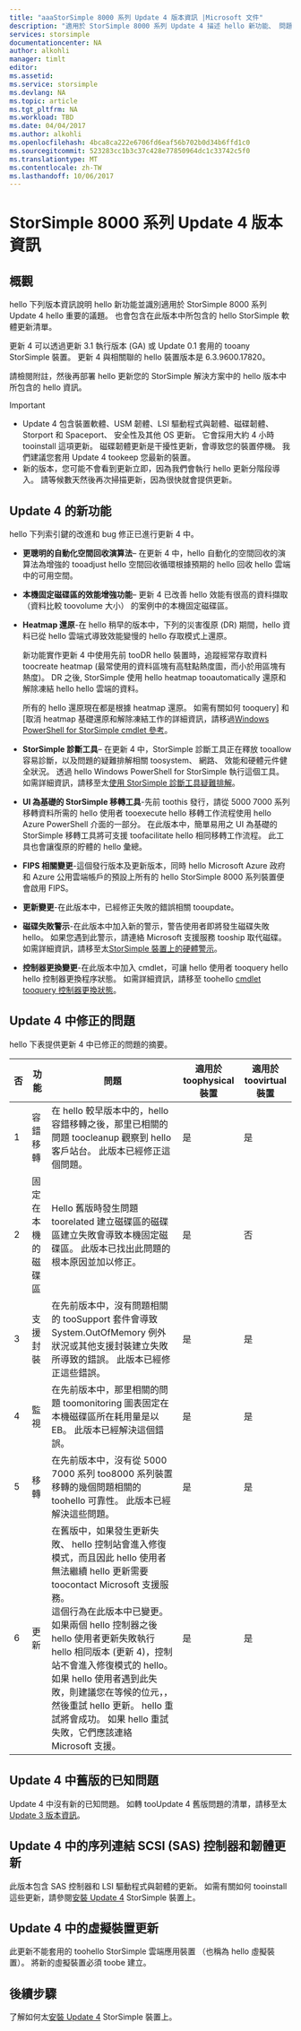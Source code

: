```yaml
---
title: "aaaStorSimple 8000 系列 Update 4 版本資訊 |Microsoft 文件"
description: "適用於 StorSimple 8000 系列 Update 4 描述 hello 新功能、 問題和因應措施。"
services: storsimple
documentationcenter: NA
author: alkohli
manager: timlt
editor: 
ms.assetid: 
ms.service: storsimple
ms.devlang: NA
ms.topic: article
ms.tgt_pltfrm: NA
ms.workload: TBD
ms.date: 04/04/2017
ms.author: alkohli
ms.openlocfilehash: 4bca8ca222e6706fd6eaf56b702b0d34b6ffd1c0
ms.sourcegitcommit: 523283cc1b3c37c428e77850964dc1c33742c5f0
ms.translationtype: MT
ms.contentlocale: zh-TW
ms.lasthandoff: 10/06/2017
---
```

# <a name="storsimple-8000-series-update-4-release-notes"></a>StorSimple 8000 系列 Update 4 版本資訊

## <a name="overview"></a>概觀

hello 下列版本資訊說明 hello 新功能並識別適用於 StorSimple 8000 系列 Update 4 hello 重要的議題。 也會包含在此版本中所包含的 hello StorSimple 軟體更新清單。 

更新 4 可以透過更新 3.1 執行版本 (GA) 或 Update 0.1 套用的 tooany StorSimple 裝置。 更新 4 與相關聯的 hello 裝置版本是 6.3.9600.17820。

請檢閱附註，然後再部署 hello 更新您的 StorSimple 解決方案中的 hello 版本中所包含的 hello 資訊。

> [!IMPORTANT]
> * Update 4 包含裝置軟體、USM 韌體、LSI 驅動程式與韌體、磁碟韌體、Storport 和 Spaceport、 安全性及其他 OS 更新。 它會採用大約 4 小時 tooinstall 這項更新。 磁碟韌體更新是干擾性更新，會導致您的裝置停機。 我們建議您套用 Update 4 tookeep 您最新的裝置。 
> * 新的版本，您可能不會看到更新立即，因為我們會執行 hello 更新分階段導入。 請等候數天然後再次掃描更新，因為很快就會提供更新。

## <a name="whats-new-in-update-4"></a>Update 4 的新功能

hello 下列索引鍵的改進和 bug 修正已進行更新 4 中。

* **更聰明的自動化空間回收演算法**– 在更新 4 中，hello 自動化的空間回收的演算法為增強的 tooadjust hello 空間回收循環根據預期的 hello 回收 hello 雲端中的可用空間。 

* **本機固定磁碟區的效能增強功能**– 更新 4 已改善 hello 效能有很高的資料擷取 （資料比較 toovolume 大小） 的案例中的本機固定磁碟區。

* **Heatmap 還原**-在 hello 稍早的版本中，下列的災害復原 (DR) 期間，hello 資料已從 hello 雲端式導致效能變慢的 hello 存取模式上還原。 

    新功能實作更新 4 中使用先前 tooDR hello 裝置時，追蹤經常存取資料 toocreate heatmap (最常使用的資料區塊有高駐點熱度圖，而小於用區塊有熱度)。 DR 之後, StorSimple 使用 hello heatmap tooautomatically 還原和解除凍結 hello hello 雲端的資料。 

    所有的 hello 還原現在都是根據 heatmap 還原。 如需有關如何 tooquery] 和 [取消 heatmap 基礎還原和解除凍結工作的詳細資訊，請移過[Windows PowerShell for StorSimple cmdlet 參考](https://technet.microsoft.com/library/dn688168.aspx)。

* **StorSimple 診斷工具**– 在更新 4 中，StorSimple 診斷工具正在釋放 tooallow 容易診斷，以及問題的疑難排解相關 toosystem、 網路、 效能和硬體元件健全狀況。 透過 hello Windows PowerShell for StorSimple 執行這個工具。 如需詳細資訊，請移至太[使用 StorSimple 診斷工具疑難排解](storsimple-8000-diagnostics.md)。

* **UI 為基礎的 StorSimple 移轉工具**-先前 toothis 發行，請從 5000 7000 系列移轉資料所需的 hello 使用者 tooexecute hello 移轉工作流程使用 hello Azure PowerShell 介面的一部分。 在此版本中，簡單易用之 UI 為基礎的 StorSimple 移轉工具將可支援 toofacilitate hello 相同移轉工作流程。 此工具也會讓復原的貯體的 hello 彙總。 

* **FIPS 相關變更**-這個發行版本及更新版本，同時 hello Microsoft Azure 政府和 Azure 公用雲端帳戶的預設上所有的 hello StorSimple 8000 系列裝置便會啟用 FIPS。

* **更新變更**-在此版本中，已經修正失敗的錯誤相關 tooupdate。

* **磁碟失敗警示**-在此版本中加入新的警示，警告使用者即將發生磁碟失敗 hello。 如果您遇到此警示，請連絡 Microsoft 支援服務 tooship 取代磁碟。 如需詳細資訊，請移至太[StorSimple 裝置上的硬體警示](storsimple-manage-alerts.md#hardware-alerts)。

* **控制器更換變更**-在此版本中加入 cmdlet，可讓 hello 使用者 tooquery hello hello 控制器更換程序狀態。 如需詳細資訊，請移至 toohello [cmdlet tooquery 控制器更換狀態](https://technet.microsoft.com/library/dn688168.aspx)。


## <a name="issues-fixed-in-update-4"></a>Update 4 中修正的問題

hello 下表提供更新 4 中已修正的問題的摘要。    

| 否 | 功能 | 問題 | 適用於 toophysical 裝置 | 適用於 toovirtual 裝置 |
| --- | --- | --- | --- | --- |
| 1 |容錯移轉 |在 hello 較早版本中的，hello 容錯移轉之後，那里已相關的問題 toocleanup 觀察到 hello 客戶站台。 此版本已經修正這個問題。 |是 |是 |
| 2 |固定在本機的磁碟區 |Hello 舊版時發生問題 toorelated 建立磁碟區的磁碟區建立失敗會導致本機固定磁碟區。 此版本已找出此問題的根本原因並加以修正。 |是 |否 |
| 3 |支援封裝 |在先前版本中，沒有問題相關的 tooSupport 套件會導致 System.OutOfMemory 例外狀況或其他支援封裝建立失敗所導致的錯誤。 此版本已經修正這些錯誤。 |是 |是 |
| 4 |監視 |在先前版本中，那里相關的問題 toomonitoring 圖表固定在本機磁碟區所在耗用量是以 EB。 此版本已經解決這個錯誤。 |是 |是 |
| 5 |移轉 |在先前版本中，沒有從 5000 7000 系列 too8000 系列裝置移轉的幾個問題相關的 toohello 可靠性。 此版本已經解決這些問題。 |是 |是 |
| 6 |更新 |在舊版中，如果發生更新失敗、 hello 控制站會進入修復模式，而且因此 hello 使用者無法繼續 hello 更新需要 toocontact Microsoft 支援服務。 <br> 這個行為在此版本中已變更。 如果兩個 hello 控制器之後 hello 使用者更新失敗執行 hello 相同版本 (更新 4)，控制站不會進入修復模式的 hello。 如果 hello 使用者遇到此失敗，則建議您在等候的位元，，然後重試 hello 更新。 hello 重試將會成功。 如果 hello 重試失敗，它們應該連絡 Microsoft 支援。 |是 |是 |


## <a name="known-issues-in-update-4-from-previous-releases"></a>Update 4 中舊版的已知問題

Update 4 中沒有新的已知問題。 如轉 tooUpdate 4 舊版問題的清單，請移至太[Update 3 版本資訊](storsimple-update3-release-notes.md#known-issues-in-update-3)。

## <a name="serial-attached-scsi-sas-controller-and-firmware-updates-in-update-4"></a>Update 4 中的序列連結 SCSI (SAS) 控制器和韌體更新

此版本包含 SAS 控制器和 LSI 驅動程式與韌體的更新。 如需有關如何 tooinstall 這些更新，請參閱[安裝 Update 4](storsimple-install-update-4.md) StorSimple 裝置上。

## <a name="virtual-device-updates-in-update-4"></a>Update 4 中的虛擬裝置更新

此更新不能套用的 toohello StorSimple 雲端應用裝置 （也稱為 hello 虛擬裝置）。 將新的虛擬裝置必須 toobe 建立。 

## <a name="next-step"></a>後續步驟

了解如何太[安裝 Update 4](storsimple-install-update-4.md) StorSimple 裝置上。

